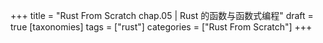 +++
title = "Rust From Scratch chap.05 | Rust 的函数与函数式编程"
draft = true
[taxonomies]
tags = ["rust"]
categories = ["Rust From Scratch"]
+++

